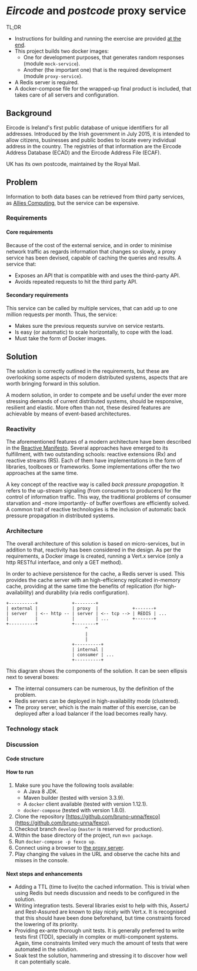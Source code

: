 # *Eircode* and *postcode* proxy service

TL;DR
- Instructions for building and running the exercise are provided 
[at the end](#how_to_run).
- This project builds two docker images:
  - One for development purposes, that generates random responses 
    (module `mock-service`).
  - Another (the important one) that is the required development 
    (module `proxy-service`).
- A Redis server is required.
- A docker-compose file for the wrapped-up final product is included, that 
  takes care of all servers and configuration.

## Background

Eircode is Ireland's first public database of unique identifiers for all 
addresses. Introduced by the Irish government in July 2015, it is intended 
to allow citizens, businesses and public bodies to locate every individual 
address in the country. The registries of that information are the Eircode 
Address Database (ECAD) and the Eircode Address File (ECAF).

UK has its own postcode, maintained by the Royal Mail.

## Problem

Information to both data bases can be retrieved from third party services, 
as [Allies Computing](https://www.alliescomputing.com/), but the service 
can be expensive.

### Requirements

#### Core requirements

Because of the cost of the external service, and in order to minimise 
network traffic as regards information that changes so slowly, a proxy 
service has been devised, capable of caching the queries and results. A 
service that:

- Exposes an API that is compatible with and uses the third-party API.
- Avoids repeated requests to hit the third party API.

#### Secondary requirements

This service can be called by multiple services, that can add up to one 
million requests per month. Thus, the service:

- Makes sure the previous requests survive on service restarts.
- Is easy (or automatic) to scale horizontally, to cope with the load.
- Must take the form of Docker images.

## Solution

The solution is correctly outlined in the requirements, but these are 
overlooking some aspects of modern distributed systems, aspects that are 
worth bringing forward in this solution.

A modern solution, in order to compete and be useful under the ever more 
stressing demands of current distributed systems, should be responsive, 
resilient and elastic. More often than not, these desired features are 
achievable by means of event-based architectures.

### Reactivity

The aforementioned features of a modern architecture have been described 
in the [Reactive Manifesto](http://www.reactivemanifesto.org/). Several 
approaches have emerged to its fulfillment, with two outstanding schools: 
reactive extensions (Rx) and reactive streams (RS). Each of them have 
implementations in the form of libraries, toolboxes or frameworks. Some 
implementations offer the two approaches at the same time.

A key concept of the reactive way is called *back pressure propagation*. 
It refers to the up-stream signaling (from consumers to producers) for 
the control of information traffic. This way, the traditional problems 
of consumer starvation and -more importantly- of buffer overflows are 
efficiently solved. A common trait of reactive technologies is the 
inclusion of automatic back pressure propagation in distributed systems.

### Architecture

The overall architecture of this solution is based on micro-services, 
but in addition to that, reactivity has been considered in the design. 
As per the requirements, a Docker image is created, running a Vert.x 
service (only a http RESTful interface, and only a GET method).

In order to achieve persistence for the cache, a Redis server is used. 
This provides the cache server with an high-efficiency replicated 
in-memory cache, providing at the same time the benefits of replication 
(for high-availability) and durability (via redis configuration).

```
+----------+             +--------+
| external |             | proxy  |             +-------+
| server   | <-- http -- | server | <-- tcp --> | REDIS | ...
|          |             |        | ...         +-------+
+----------+             +--------+
                              ^
                              |
                              |
                         +----------+
                         | internal |
                         | consumer | ...
                         +----------+
```

This diagram shows the components of the solution. It can be seen 
ellipsis next to several boxes:

- The internal consumers can be numerous, by the definition of the problem.
- Redis servers can be deployed in high-availability mode (clustered).
- The proxy server, which is the main matter of this exercise, can be 
  deployed after a load balancer if the load becomes really havy.

### Technology stack

### Discussion

#### Code structure

#### <a name="how_to_run"></a>How to run

1. Make sure you have the following tools available:
    - A Java 8 JDK.
    - Maven builder (tested with version 3.3.9).
    - A `docker` client available (tested with version 1.12.1).
    - `docker-compose` (tested with version 1.8.0).
1. Clone the repository [https://github.com/bruno-unna/fexco](https://github.com/bruno-unna/fexco).
1. Checkout branch `develop` (`master` is reserved for production).
1. Within the base directory of the project, run `mvn package`.
1. Run `docker-compose -p fexco up`.
1. Connect using a browser to [the proxy server](http://localhost:8080/pcw/PCW45-12345-12345-1234X/address/ie/D02X285).
1. Play changing the values in the URL and observe the cache hits and misses in the console.

#### Next steps and enhancements

- Adding a TTL (time to live)to the cached information. This is trivial 
  when using Redis but needs discussion and needs to be configured 
  in the solution.
- Writing integration tests. Several libraries exist to help with 
  this, AssertJ and Rest-Assured are known to play nicely with Vert.x. 
  It is recognised that this should have been done beforehand, but 
  time constraints forced the lowering of its priority.
- Providing ex-ante thorough unit tests. It is generally preferred 
  to write tests first (TDD), specially in complex or multi-component 
  systems. Again, time constraints limited very much the amount 
  of tests that were automated in the solution.
- Soak test the solution, hammering and stressing it to discover 
  how well it can potentially scale.